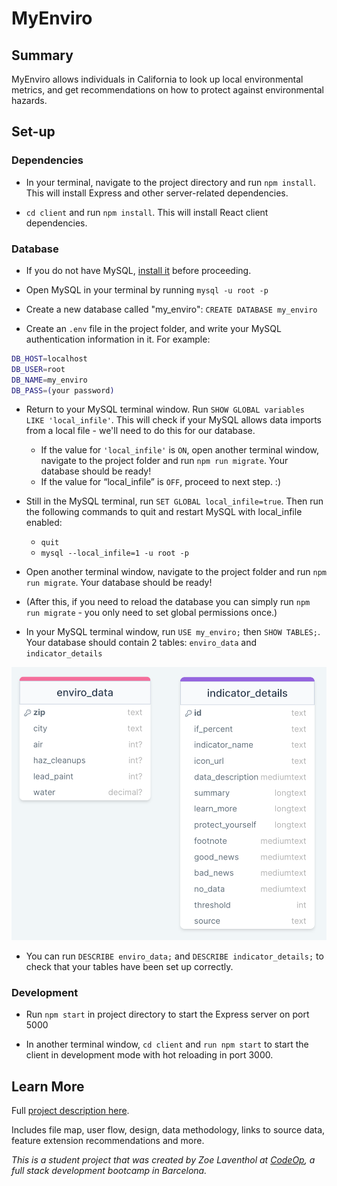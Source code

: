 # MyEnviro

## Summary
MyEnviro allows individuals in California to look up local environmental metrics, and get recommendations on how to protect against environmental hazards.

## Set-up
### Dependencies
- In your terminal, navigate to the project directory and run `npm install`. This will install Express and other server-related dependencies.

- `cd client` and run `npm install`. This will install React client dependencies.


### Database
- If you do not have MySQL, [install it](https://dev.mysql.com/doc/mysql-installation-excerpt/5.7/en/) before proceeding.

- Open MySQL in your terminal by running `mysql -u root -p`

- Create a new database called "my_enviro": `CREATE DATABASE my_enviro`

- Create an `.env` file in the project folder, and write your MySQL authentication information in it. For example:
```bash
DB_HOST=localhost
DB_USER=root
DB_NAME=my_enviro
DB_PASS=(your password)
```

- Return to your MySQL terminal window. Run `SHOW GLOBAL variables LIKE 'local_infile'`. This will check if your MySQL allows data imports from a local file - we'll need to do this for our database.
    - If the value for `'local_infile'` is `ON`, open another terminal window, navigate to the project folder and run `npm run migrate`. Your database should be ready!
    - If the value for “local_infile” is `OFF`, proceed to next step. :)
- Still in the MySQL terminal, run `SET GLOBAL local_infile=true`. Then run the following commands to quit and restart MySQL with local_infile enabled:
    - `quit`
    - `mysql --local_infile=1 -u root -p`
- Open another terminal window, navigate to the project folder and run `npm run migrate`. Your database should be ready!

- (After this, if you need to reload the database you can simply run `npm run migrate` - you only need to set global permissions once.)

- In your MySQL terminal window, run `USE my_enviro;` then `SHOW TABLES;`. Your database should contain 2 tables: `enviro_data` and `indicator_details`

![db plan](data/db_plan.png)

- You can run `DESCRIBE enviro_data;` and `DESCRIBE indicator_details;` to check that your tables have been set up correctly.

### Development
- Run `npm start` in project directory to start the Express server on port 5000

- In another terminal window, `cd client` and `run npm start` to start the client in development mode with hot reloading in port 3000.


## Learn More
Full [project description here](https://docs.google.com/document/d/1EyuTybF4YVzwdO1ak_yoinMkoNYwa-Yj6S7IBZ90VEE/edit#).

Includes file map, user flow, design, data methodology, links to source data, feature extension recommendations and more.


_This is a student project that was created by Zoe Laventhol at [CodeOp](http://codeop.tech), a full stack development bootcamp in Barcelona._